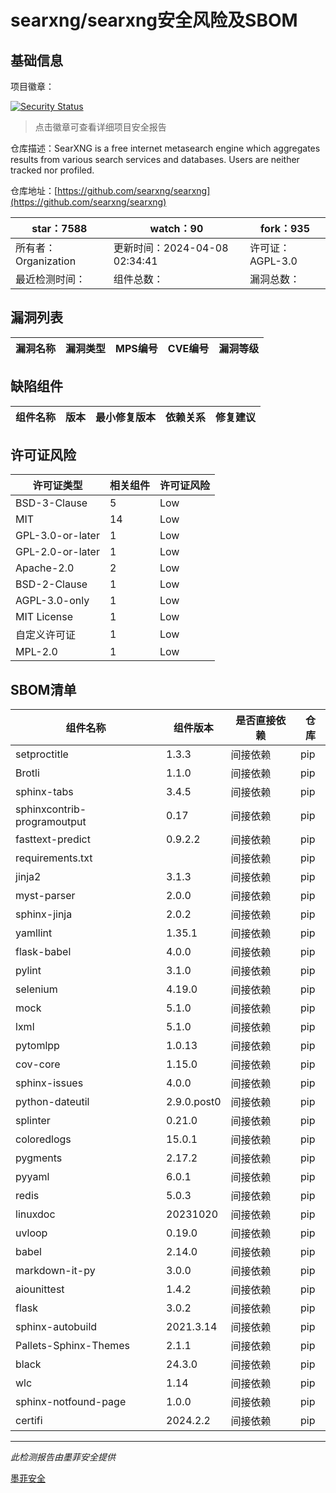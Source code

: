 # searxng/searxng安全风险及SBOM

## 基础信息

项目徽章：

[![Security Status](https://www.murphysec.com/platform3/v31/badge/1777044023183929344.svg)](https://www.murphysec.com/console/report/1700574725976932352/1777044023183929344)

> 点击徽章可查看详细项目安全报告

仓库描述：SearXNG is a free internet metasearch engine which aggregates results from various search services and databases. Users are neither tracked nor profiled.

仓库地址：[https://github.com/searxng/searxng](https://github.com/searxng/searxng)

| star：7588 | watch：90 | fork：935 |
| ----------- | -------------- | ------------ |
| 所有者：Organization | 更新时间：2024-04-08 02:34:41 | 许可证：AGPL-3.0 |
| 最近检测时间： | 组件总数： | 漏洞总数： |




## 漏洞列表

| 漏洞名称 | 漏洞类型 | MPS编号 | CVE编号 | 漏洞等级 |
| ------- | ------ | ------- | ------ | ----- |





## 缺陷组件

| 组件名称 | 版本 | 最小修复版本 | 依赖关系 | 修复建议 |
| -------- | ---- | ------------ | -------- | -------- |





## 许可证风险

| 许可证类型 | 相关组件 | 许可证风险 |
| ---------- | -------- | ---------- |
|BSD-3-Clause|5|Low|
|MIT|14|Low|
|GPL-3.0-or-later|1|Low|
|GPL-2.0-or-later|1|Low|
|Apache-2.0|2|Low|
|BSD-2-Clause|1|Low|
|AGPL-3.0-only|1|Low|
|MIT License|1|Low|
|自定义许可证|1|Low|
|MPL-2.0|1|Low|




## SBOM清单

| 组件名称 | 组件版本 | 是否直接依赖 | 仓库 |
| -------- | -------- | ------------ | ---- |
|setproctitle|1.3.3|间接依赖|pip|
|Brotli|1.1.0|间接依赖|pip|
|sphinx-tabs|3.4.5|间接依赖|pip|
|sphinxcontrib-programoutput|0.17|间接依赖|pip|
|fasttext-predict|0.9.2.2|间接依赖|pip|
|requirements.txt||间接依赖|pip|
|jinja2|3.1.3|间接依赖|pip|
|myst-parser|2.0.0|间接依赖|pip|
|sphinx-jinja|2.0.2|间接依赖|pip|
|yamllint|1.35.1|间接依赖|pip|
|flask-babel|4.0.0|间接依赖|pip|
|pylint|3.1.0|间接依赖|pip|
|selenium|4.19.0|间接依赖|pip|
|mock|5.1.0|间接依赖|pip|
|lxml|5.1.0|间接依赖|pip|
|pytomlpp|1.0.13|间接依赖|pip|
|cov-core|1.15.0|间接依赖|pip|
|sphinx-issues|4.0.0|间接依赖|pip|
|python-dateutil|2.9.0.post0|间接依赖|pip|
|splinter|0.21.0|间接依赖|pip|
|coloredlogs|15.0.1|间接依赖|pip|
|pygments|2.17.2|间接依赖|pip|
|pyyaml|6.0.1|间接依赖|pip|
|redis|5.0.3|间接依赖|pip|
|linuxdoc|20231020|间接依赖|pip|
|uvloop|0.19.0|间接依赖|pip|
|babel|2.14.0|间接依赖|pip|
|markdown-it-py|3.0.0|间接依赖|pip|
|aiounittest|1.4.2|间接依赖|pip|
|flask|3.0.2|间接依赖|pip|
|sphinx-autobuild|2021.3.14|间接依赖|pip|
|Pallets-Sphinx-Themes|2.1.1|间接依赖|pip|
|black|24.3.0|间接依赖|pip|
|wlc|1.14|间接依赖|pip|
|sphinx-notfound-page|1.0.0|间接依赖|pip|
|certifi|2024.2.2|间接依赖|pip|


------

*此检测报告由墨菲安全提供*

[墨菲安全](www.murphysec.com)